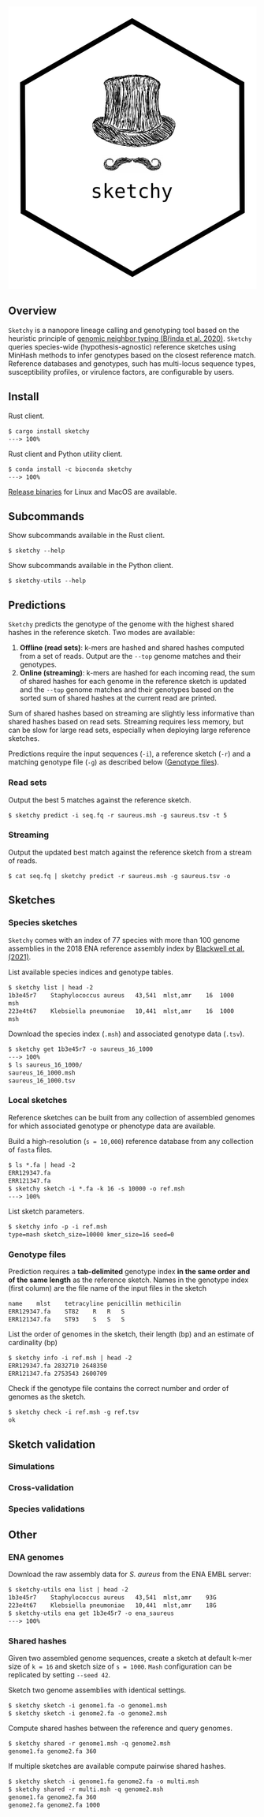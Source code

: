 ![sketchy logo](images/logo.png)

## Overview

`Sketchy` is a nanopore lineage calling and genotyping tool based on the heuristic principle of [genomic neighbor typing (Břinda et al. 2020)](https://www.biorxiv.org/content/10.1101/403204v2). `Sketchy`  queries species-wide (hypothesis-agnostic) reference sketches using MinHash methods to infer genotypes based on the closest reference match. Reference databases and genotypes, such has multi-locus sequence types, susceptibility profiles, or virulence factors, are configurable by users.

## Install

Rust client.

<div class="termy">

```console
$ cargo install sketchy
---> 100%
```

</div>

Rust client and Python utility client.

<div class="termy">

```console
$ conda install -c bioconda sketchy
---> 100%
```

</div>


[Release binaries](binaries.md) for Linux and MacOS are available.


## Subcommands

Show subcommands available in the Rust client.

<div class="termy">

```console
$ sketchy --help
```

</div>

Show subcommands available in the Python client.


<div class="termy">

```console
$ sketchy-utils --help
```

</div>

## Predictions

`Sketchy` predicts the genotype of the genome with the highest shared hashes in the reference sketch. Two modes are available:

1. **Offline (read sets)**: k-mers are hashed and shared hashes computed from a set of reads. Output are the `--top` genome matches and their genotypes. 
2. **Online  (streaming)**: k-mers are hashed for each incoming read, the sum of shared hashes for each genome in the reference sketch is updated and the `--top` genome matches and their genotypes based on the sorted sum of shared hashes at the current read are printed.

Sum of shared hashes based on streaming are slightly less informative than shared hashes based on read sets. Streaming requires less memory, but can be slow for large read sets, especially when deploying large reference sketches.

Predictions require the input sequences (`-i`), a reference sketch (`-r`) and a matching genotype file (`-g`) as described below ([Genotype files](#genotype-files)).

### Read sets

Output the best 5 matches against the reference sketch.

<div class="termy">

```console
$ sketchy predict -i seq.fq -r saureus.msh -g saureus.tsv -t 5
```

</div>


### Streaming

Output the updated best match against the reference sketch from a stream of reads.

<div class="termy">

```console
$ cat seq.fq | sketchy predict -r saureus.msh -g saureus.tsv -o
```

</div>

## Sketches

### Species sketches

`Sketchy` comes with an index of 77 species with more than 100 genome assemblies in the 2018 ENA reference assembly index by [Blackwell et al. (2021)](https://www.biorxiv.org/content/10.1101/2021.03.02.433662v1). 
 

List available species indices and genotype tables.

<div class="termy">

```console
$ sketchy list | head -2
1b3e45r7    Staphylococcus aureus   43,541  mlst,amr    16  1000    msh       
223e4t67    Klebsiella pneumoniae   10,441  mlst,amr    16  1000    msh  
```

</div>

Download the species index (`.msh`) and associated genotype data (`.tsv`).

<div class="termy">

```console
$ sketchy get 1b3e45r7 -o saureus_16_1000
---> 100%
$ ls saureus_16_1000/
saureus_16_1000.msh
saureus_16_1000.tsv
```

</div>

### Local sketches

Reference sketches can be built from any collection of assembled genomes for which associated genotype or phenotype data are available. 

Build a high-resolution (`s = 10,000`) reference database from any collection of `fasta` files.

<div class="termy">

```console
$ ls *.fa | head -2
ERR129347.fa
ERR121347.fa
$ sketchy sketch -i *.fa -k 16 -s 10000 -o ref.msh
---> 100%
```

</div>


List sketch parameters.


<div class="termy">

```
$ sketchy info -p -i ref.msh
type=mash sketch_size=10000 kmer_size=16 seed=0
```

</div>


### Genotype files

Prediction requires a **tab-delimited** genotype index **in the same order and of the same length** as the reference sketch. Names in the genotype index (first column) are the file name of the input files in the sketch

```
name    mlst    tetracyline penicillin methicilin
ERR129347.fa    ST82    R   R   S
ERR121347.fa    ST93    S   S   S
```

List the order of genomes in the sketch, their length (bp) and an estimate of cardinality (bp)

<div class="termy">

```console
$ sketchy info -i ref.msh | head -2
ERR129347.fa 2832710 2648350
ERR121347.fa 2753543 2600709
```

</div>

Check if the genotype file contains the correct number and order of genomes as the sketch.

<div class="termy">

```console
$ sketchy check -i ref.msh -g ref.tsv
ok
```

</div>

## Sketch validation

### Simulations

### Cross-validation

### Species validations

## Other


### ENA genomes

Download the raw assembly data for *S. aureus* from the ENA EMBL server:

<div class="termy">

```
$ sketchy-utils ena list | head -2
1b3e45r7    Staphylococcus aureus   43,541  mlst,amr    93G  
223e4t67    Klebsiella pneumoniae   10,441  mlst,amr    18G   
$ sketchy-utils ena get 1b3e45r7 -o ena_saureus
---> 100%
```

</div>

### Shared hashes

Given two assembled genome sequences, create a sketch at default k-mer size of `k = 16` and sketch size of `s = 1000`. `Mash` configuration can be replicated by setting `--seed 42`.

Sketch two genome assemblies with identical settings.

<div class="termy">

```
$ sketchy sketch -i genome1.fa -o genome1.msh
$ sketchy sketch -i genome2.fa -o genome2.msh 
```

</div>

Compute shared hashes between the reference and query genomes.

<div class="termy">

```
$ sketchy shared -r genome1.msh -q genome2.msh
genome1.fa genome2.fa 360
```

</div>


If multiple sketches are available compute pairwise shared hashes.

<div class="termy">

```
$ sketchy sketch -i genome1.fa genome2.fa -o multi.msh
$ sketchy shared -r multi.msh -q genome2.msh
genome1.fa genome2.fa 360
genome2.fa genome2.fa 1000
```

</div>
